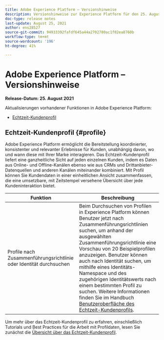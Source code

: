```yaml
---
title: Adobe Experience Platform – Versionshinweise
description: Versionshinweise zur Experience Platform für den 25. August 2021.
doc-type: release notes
last-update: August 25, 2021
author: ens28527
source-git-commit: 94933392fafdf645a44a2702780ac1f02ea8760b
workflow-type: tm+mt
source-wordcount: '196'
ht-degree: 41%

---
```



# Adobe Experience Platform – Versionshinweise

**Release-Datum: 25. August 2021**

Aktualisierungen vorhandener Funktionen in Adobe Experience Platform:

- [Echtzeit-Kundenprofil](#profile)

## Echtzeit-Kundenprofil {#profile}

Adobe Experience Platform ermöglicht die Bereitstellung koordinierter, konsistenter und relevanter Erlebnisse für Kunden, unabhängig davon, wo und wann diese mit Ihrer Marke interagieren. Das Echtzeit-Kundenprofil liefert eine ganzheitliche Sicht auf jeden einzelnen Kunden, indem es Daten aus Online- und Offline-Kanälen ebenso wie aus CRMs und Drittanbieter-Datenquellen und anderen Kanälen miteinander kombiniert. Mit Profil können Sie Kundendaten in einer einheitlichen Ansicht zusammenfassen, die eine umsetzbare, mit Zeitstempel versehene Übersicht über jede Kundeninteraktion bietet.

| Funktion | Beschreibung |
| ------- | ----------- |
| Profile nach Zusammenführungsrichtlinie oder Identität durchsuchen | Beim Durchsuchen von Profilen in Experience Platform können Benutzer jetzt nach Zusammenführungsrichtlinien suchen, um anhand der ausgewählten Zusammenführungsrichtlinie eine Vorschau von 20 Beispielprofilen anzuzeigen. Benutzer können auch nach Identität suchen, um mithilfe eines Identitäts-Namespace und des zugehörigen Identitätswerts nach einem bestimmten Profil zu suchen. Weitere Informationen finden Sie im Handbuch [Benutzeroberfläche des Echtzeit-Kundenprofils](../../profile/ui/user-guide.md). |

Um mehr über das Echtzeit-Kundenprofil zu erfahren, einschließlich Tutorials und Best Practices für die Arbeit mit Profildaten, lesen Sie zunächst die [Übersicht über das Echtzeit-Kundenprofil](../../profile/home.md).
